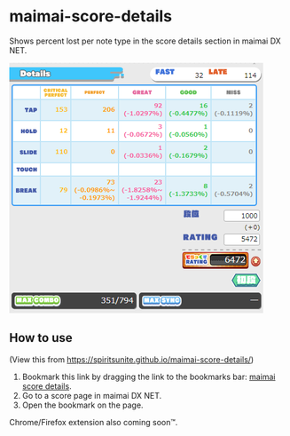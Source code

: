 # maimai-score-details

Shows percent lost per note type in the score details section in maimai DX NET.

![Example](screenshot.png)

## How to use

(View this from <https://spiritsunite.github.io/maimai-score-details/>)

1. Bookmark this link by dragging the link to the bookmarks bar: [maimai score details](javascript:void(function(){if(['maimaidx-eng.com','maimaidx.jp'].indexOf(document.location.host)>=0&&(d.location.pathname.indexOf('/maimai-mobile/record/playlogDetail')>=0))document.body.appendChild(document.createElement('script')).src='https://spiritsunite.github.io/maimai-score-details/score-details.js'})();).
2. Go to a score page in maimai DX NET.
3. Open the bookmark on the page.

Chrome/Firefox extension also coming soon™.